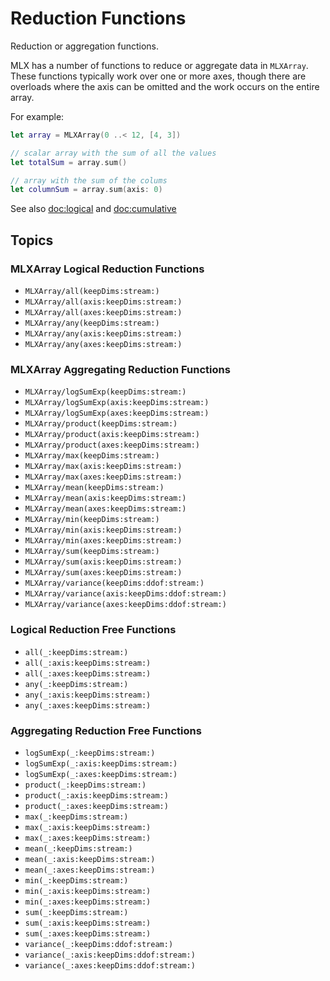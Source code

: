 #  Reduction Functions

Reduction or aggregation functions.

MLX has a number of functions to reduce or aggregate data in `MLXArray`.
These functions typically work over one or more axes, though there are
overloads where the axis can be omitted and the work occurs on the entire array.

For example:

```swift
let array = MLXArray(0 ..< 12, [4, 3])

// scalar array with the sum of all the values
let totalSum = array.sum()

// array with the sum of the colums
let columnSum = array.sum(axis: 0)
```

See also <doc:logical> and <doc:cumulative>

## Topics

### MLXArray Logical Reduction Functions

- ``MLXArray/all(keepDims:stream:)``
- ``MLXArray/all(axis:keepDims:stream:)``
- ``MLXArray/all(axes:keepDims:stream:)``
- ``MLXArray/any(keepDims:stream:)``
- ``MLXArray/any(axis:keepDims:stream:)``
- ``MLXArray/any(axes:keepDims:stream:)``

### MLXArray Aggregating Reduction Functions

- ``MLXArray/logSumExp(keepDims:stream:)``
- ``MLXArray/logSumExp(axis:keepDims:stream:)``
- ``MLXArray/logSumExp(axes:keepDims:stream:)``
- ``MLXArray/product(keepDims:stream:)``
- ``MLXArray/product(axis:keepDims:stream:)``
- ``MLXArray/product(axes:keepDims:stream:)``
- ``MLXArray/max(keepDims:stream:)``
- ``MLXArray/max(axis:keepDims:stream:)``
- ``MLXArray/max(axes:keepDims:stream:)``
- ``MLXArray/mean(keepDims:stream:)``
- ``MLXArray/mean(axis:keepDims:stream:)``
- ``MLXArray/mean(axes:keepDims:stream:)``
- ``MLXArray/min(keepDims:stream:)``
- ``MLXArray/min(axis:keepDims:stream:)``
- ``MLXArray/min(axes:keepDims:stream:)``
- ``MLXArray/sum(keepDims:stream:)``
- ``MLXArray/sum(axis:keepDims:stream:)``
- ``MLXArray/sum(axes:keepDims:stream:)``
- ``MLXArray/variance(keepDims:ddof:stream:)``
- ``MLXArray/variance(axis:keepDims:ddof:stream:)``
- ``MLXArray/variance(axes:keepDims:ddof:stream:)``

### Logical Reduction Free Functions

- ``all(_:keepDims:stream:)``
- ``all(_:axis:keepDims:stream:)``
- ``all(_:axes:keepDims:stream:)``
- ``any(_:keepDims:stream:)``
- ``any(_:axis:keepDims:stream:)``
- ``any(_:axes:keepDims:stream:)``

### Aggregating Reduction Free Functions

- ``logSumExp(_:keepDims:stream:)``
- ``logSumExp(_:axis:keepDims:stream:)``
- ``logSumExp(_:axes:keepDims:stream:)``
- ``product(_:keepDims:stream:)``
- ``product(_:axis:keepDims:stream:)``
- ``product(_:axes:keepDims:stream:)``
- ``max(_:keepDims:stream:)``
- ``max(_:axis:keepDims:stream:)``
- ``max(_:axes:keepDims:stream:)``
- ``mean(_:keepDims:stream:)``
- ``mean(_:axis:keepDims:stream:)``
- ``mean(_:axes:keepDims:stream:)``
- ``min(_:keepDims:stream:)``
- ``min(_:axis:keepDims:stream:)``
- ``min(_:axes:keepDims:stream:)``
- ``sum(_:keepDims:stream:)``
- ``sum(_:axis:keepDims:stream:)``
- ``sum(_:axes:keepDims:stream:)``
- ``variance(_:keepDims:ddof:stream:)``
- ``variance(_:axis:keepDims:ddof:stream:)``
- ``variance(_:axes:keepDims:ddof:stream:)``
